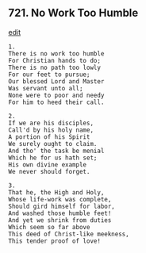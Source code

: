 
## 721.  No Work Too Humble
[edit](https://docs.google.com/document/d/19y1BTNbW6KSUoDHZK_VBP%2Dzfpeol0DG5/edit?mode=html)



    1.
    There is no work too humble
    For Christian hands to do;
    There is no path too lowly
    For our feet to pursue;
    Our blessed Lord and Master
    Was servant unto all;
    None were to poor and needy
    For him to heed their call.

    2.
    If we are his disciples,
    Call'd by his holy name,
    A portion of his Spirit
    We surely ought to claim.
    And tho' the task be menial
    Which he for us hath set;
    His own divine example
    We never should forget.

    3.
    That he, the High and Holy,
    Whose life-work was complete,
    Should gird himself for labor,
    And washed those humble feet!
    And yet we shrink from duties
    Which seem so far above
    This deed of Christ-like meekness,
    This tender proof of love!
